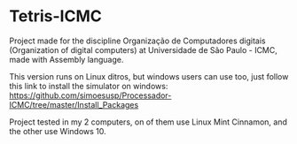# Tetris-ICMC

 Project made for the discipline Organização de Computadores digitais (Organization of digital computers) at Universidade de São Paulo - ICMC, made with Assembly language.
 
 This version runs on Linux ditros, but windows users can use too, just follow this link to install the simulator on windows: https://github.com/simoesusp/Processador-ICMC/tree/master/Install_Packages
 
 Project tested in my 2 computers, on of them use Linux Mint Cinnamon, and the other use Windows 10.
